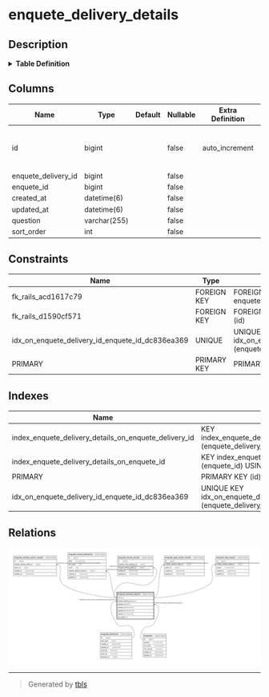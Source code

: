 # enquete_delivery_details

## Description

<details>
<summary><strong>Table Definition</strong></summary>

```sql
CREATE TABLE `enquete_delivery_details` (
  `id` bigint NOT NULL AUTO_INCREMENT,
  `enquete_delivery_id` bigint NOT NULL,
  `enquete_id` bigint NOT NULL,
  `created_at` datetime(6) NOT NULL,
  `updated_at` datetime(6) NOT NULL,
  `question` varchar(255) COLLATE utf8mb4_bin NOT NULL,
  `sort_order` int NOT NULL,
  PRIMARY KEY (`id`),
  UNIQUE KEY `idx_on_enquete_delivery_id_enquete_id_dc836ea369` (`enquete_delivery_id`,`enquete_id`),
  KEY `index_enquete_delivery_details_on_enquete_delivery_id` (`enquete_delivery_id`),
  KEY `index_enquete_delivery_details_on_enquete_id` (`enquete_id`),
  CONSTRAINT `fk_rails_acd1617c79` FOREIGN KEY (`enquete_delivery_id`) REFERENCES `enquete_deliveries` (`id`),
  CONSTRAINT `fk_rails_d1590cf571` FOREIGN KEY (`enquete_id`) REFERENCES `enquetes` (`id`)
) ENGINE=InnoDB AUTO_INCREMENT=[Redacted by tbls] DEFAULT CHARSET=utf8mb4 COLLATE=utf8mb4_bin
```

</details>

## Columns

| Name | Type | Default | Nullable | Extra Definition | Children | Parents | Comment |
| ---- | ---- | ------- | -------- | ---------------- | -------- | ------- | ------- |
| id | bigint |  | false | auto_increment | [enquete_achieve_action_results](enquete_achieve_action_results.md) [enquete_choice_deliveries](enquete_choice_deliveries.md) [enquete_choice_results](enquete_choice_results.md) [enquete_goal_action_results](enquete_goal_action_results.md) [enquete_text_results](enquete_text_results.md) |  |  |
| enquete_delivery_id | bigint |  | false |  |  | [enquete_deliveries](enquete_deliveries.md) |  |
| enquete_id | bigint |  | false |  |  | [enquetes](enquetes.md) |  |
| created_at | datetime(6) |  | false |  |  |  |  |
| updated_at | datetime(6) |  | false |  |  |  |  |
| question | varchar(255) |  | false |  |  |  |  |
| sort_order | int |  | false |  |  |  |  |

## Constraints

| Name | Type | Definition |
| ---- | ---- | ---------- |
| fk_rails_acd1617c79 | FOREIGN KEY | FOREIGN KEY (enquete_delivery_id) REFERENCES enquete_deliveries (id) |
| fk_rails_d1590cf571 | FOREIGN KEY | FOREIGN KEY (enquete_id) REFERENCES enquetes (id) |
| idx_on_enquete_delivery_id_enquete_id_dc836ea369 | UNIQUE | UNIQUE KEY idx_on_enquete_delivery_id_enquete_id_dc836ea369 (enquete_delivery_id, enquete_id) |
| PRIMARY | PRIMARY KEY | PRIMARY KEY (id) |

## Indexes

| Name | Definition |
| ---- | ---------- |
| index_enquete_delivery_details_on_enquete_delivery_id | KEY index_enquete_delivery_details_on_enquete_delivery_id (enquete_delivery_id) USING BTREE |
| index_enquete_delivery_details_on_enquete_id | KEY index_enquete_delivery_details_on_enquete_id (enquete_id) USING BTREE |
| PRIMARY | PRIMARY KEY (id) USING BTREE |
| idx_on_enquete_delivery_id_enquete_id_dc836ea369 | UNIQUE KEY idx_on_enquete_delivery_id_enquete_id_dc836ea369 (enquete_delivery_id, enquete_id) USING BTREE |

## Relations

![er](enquete_delivery_details.svg)

---

> Generated by [tbls](https://github.com/k1LoW/tbls)
